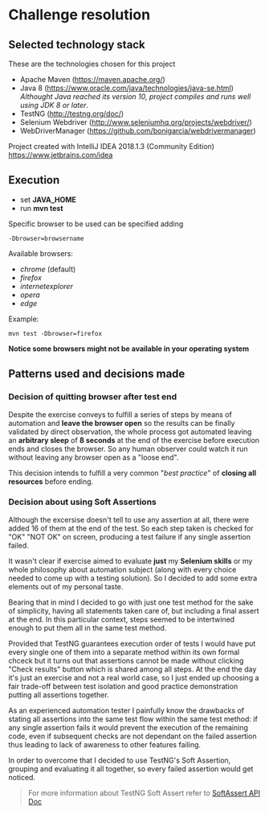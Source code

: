 # Challenge resolution

## Selected technology stack

These are the technologies chosen for this project

* Apache Maven (https://maven.apache.org/)
* Java 8 (https://www.oracle.com/java/technologies/java-se.html) *Althought Java reached its version 10, project compiles and runs well using JDK 8 or later*. 
* TestNG (http://testng.org/doc/)
* Selenium Webdriver (http://www.seleniumhq.org/projects/webdriver/)
* WebDriverManager (https://github.com/bonigarcia/webdrivermanager)

Project created with IntelliJ IDEA 2018.1.3 (Community Edition) https://www.jetbrains.com/idea


## Execution 

 * set **JAVA_HOME**
 * run **mvn test**
 
Specific browser to be used can be specified adding 

	-Dbrowser=browsername

Available browsers:

- *chrome*  (default)
- *firefox*
- *internetexplorer*
- *opera*
- *edge* 

Example:
 
	mvn test -Dbrowser=firefox
 
 **Notice some browsers might not be available in your operating system**
 
## Patterns used and decisions made

### Decision of quitting browser after test end

Despite the exercise conveys to fulfill a series of steps by means of automation and **leave the browser open** so the results can be finally validated by direct observation, the whole process got automated leaving an **arbitrary sleep** of **8 seconds** at the end of the exercise before execution ends and closes the browser. 
So any human observer could watch it run without leaving any browser open as a "loose end". 

This decision intends to fulfill a very common "*best practice*" of **closing all resources** before ending. 

### Decision about using Soft Assertions

Although the excersise doesn't tell to use any assertion at all, there were added 16 of them at the end of the test. So each step taken is checked for "OK" "NOT OK" on screen,  producing a test failure if any single assertion failed. 

It wasn't clear if exercise aimed to evaluate **just** my **Selenium skills** or my whole philosophy about automation subject (along with every choice needed to come up with a testing solution). So I decided to add some extra elements out of my personal taste. 

Bearing that in mind I decided to go with just one test method for the sake of simplicity, having all statements taken care of, but including a final assert at the end. In this particular context, steps seemed to be intertwined enough to put them all in the same test method. 

Provided that TestNG guarantees execution order of tests I would have put every single one of them into a separate method within its own formal chceck but it turns out that assertions cannot be made without clicking "Check results" button which is shared among all steps. 
At the end the day it's just an exercise and not a real world case, so I just ended up choosing a fair trade-off between test isolation and good practice demonstration putting all assertions together. 

As an experienced automation tester I painfully know the drawbacks of stating all assertions into the same test flow within the same test method: if any single assertion fails it would prevent the execution of the remaining code, even if subsequent checks are not dependant on the failed assertion thus leading to lack of awareness to other features failing.
 
In order to overcome that I decided to use TestNG's Soft Assertion, grouping and evaluating it all together, so every failed assertion would get noticed. 

>For more information about TestNG Soft Assert refer to [SoftAssert API Doc](https://jitpack.io/com/github/cbeust/testng/master/javadoc/org/testng/asserts/SoftAssert.html) 
 
